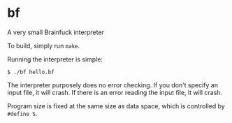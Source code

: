 # bf
A very small Brainfuck interpreter

To build, simply run `make`.

Running the interpreter is simple:

    $ ./bf hello.bf

The interpreter purposely does no error checking. If you don't specify an
input file, it will crash. If there is an error reading the input file, it
will crash.

Program size is fixed at the same size as data space, which is controlled by
`#define S`.
